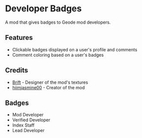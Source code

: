 # Developer Badges
A mod that gives badges to Geode mod developers.

## Features
- Clickable badges displayed on a user's profile and comments
- Comment coloring based on a user's badges

## Credits
- [Brift](user:14114548) - Designer of the mod's textures
- [hiimjasmine00](user:7466002) - Creator of the mod

## Badges
- Mod Developer
- Verified Developer
- Index Staff
- Lead Developer